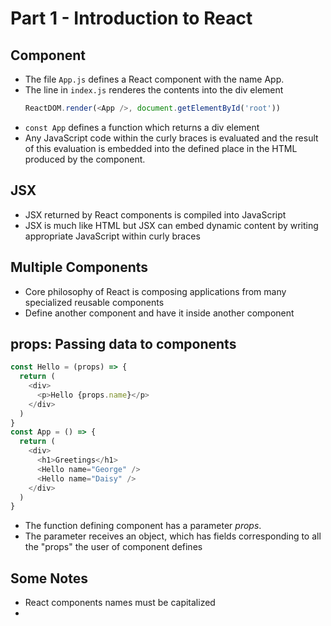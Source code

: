 # Part 1 - Introduction to React

## Component
* The file ```App.js``` defines a React component with the name App.
* The line in ```index.js``` renderes the contents into the div element
    ```js
    ReactDOM.render(<App />, document.getElementById('root'))
    ```
* ```const App``` defines a function which returns a div element
* Any JavaScript code within the curly braces is evaluated and the result of this evaluation is embedded into the defined place in the HTML produced by the component.

## JSX
* JSX returned by React components is compiled into JavaScript
* JSX is much like HTML but JSX can embed dynamic content by writing appropriate JavaScript within curly braces

## Multiple Components
* Core philosophy of React is composing applications from many specialized reusable components
* Define another component and have it inside another component

## props: Passing data to components
```js
const Hello = (props) => {
  return (
    <div>
      <p>Hello {props.name}</p>
    </div>
  )
}
const App = () => {
  return (
    <div>
      <h1>Greetings</h1>
      <Hello name="George" />
      <Hello name="Daisy" />
    </div>
  )
}
```
* The function defining component has a parameter _props_.
* The parameter receives an object, which has fields corresponding to all the "props" the user of component defines

## Some Notes
* React components names must be capitalized
* 